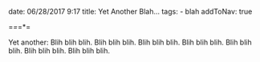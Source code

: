 
date: 06/28/2017 9:17
title: Yet Another Blah...
tags:
	- blah
addToNav: true

=*=*=*=

Yet another:
Blih blih blih. 
Blih blih blih. 
Blih blih blih. 
Blih blih blih. 
Blih blih blih. 
Blih blih blih. 
Blih blih blih. 
